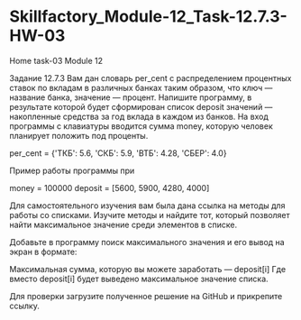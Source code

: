 # Skillfactory_Module-12_Task-12.7.3-HW-03
Home task-03 Module 12

Задание 12.7.3
Вам дан словарь per_cent с распределением процентных ставок по вкладам в различных 
банках таким образом, что ключ — название банка, значение — процент. 
Напишите программу, в результате которой будет сформирован список deposit значений — накопленные 
средства за год вклада в каждом из банков. На вход программы с клавиатуры вводится сумма money, 
которую человек планирует положить под проценты.

per_cent = {'ТКБ': 5.6, 'СКБ': 5.9, 'ВТБ': 4.28, 'СБЕР': 4.0}

Пример работы программы при

money = 100000
deposit = [5600, 5900, 4280, 4000] 

Для самостоятельного изучения вам была дана ссылка на методы для работы со списками. 
Изучите методы и найдите тот, который позволяет найти максимальное значение среди элементов в списке.

Добавьте в программу поиск максимального значения и его вывод на экран в формате:

Максимальная сумма, которую вы можете заработать — deposit[i]
Где вместо deposit[i] будет выведено максимальное значение списка.

Для проверки загрузите полученное решение на GitHub и прикрепите ссылку.

